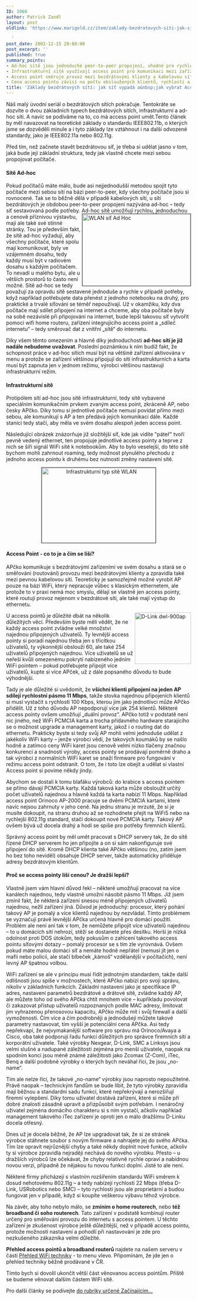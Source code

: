```yaml
---
ID: 1060
author: Patrick Zandl
layout: post
oldlink: 'https://www.marigold.cz/item/zaklady-bezdratovych-siti-jak-sit-vypada-a-jak-vybrat-access-point

  '
post_date: 2002-12-15 20:08:00
post_excerpt: ''
published: true
summary_points:
- Ad-hoc sítě jsou jednoduché peer-to-peer propojení, vhodné pro rychlé, dočasné použití.
- Infrastrukturní sítě využívají access point pro komunikaci mezi zařízeními.
- Access point směruje provoz mezi bezdrátovými klienty a kabelovou sítí.
- Cena access pointu závisí na počtu obsloužených klientů, rychlosti a funkcích správy.
title: 'Základy bezdrátových sítí: jak síť vypadá a&nbsp;jak vybrat Access Point?'
---
```


Náš malý úvodní seriál o bezdrátových sítích pokračuje. Tentokráte se dozvíte o dvou základních typech bezdrátových sítích, infrastrukturní a ad-hoc síti. A navíc se podíváme na to, co má access point umět.<!--more-->Tento článek by měl navazovat na teoretické základy o standardu IEEE802.11b, o kterých jsme se dozvěděli minule a i tyto základy lze vztáhnout i na další odvozené standardy, jako je IEEE802.11a nebo 802.11g. 
<p>
Před tím, než začnete stavět bezdrátovou síť, je třeba si udělat jasno v tom, jaká bude její základní struktura, tedy jak vlastně chcete mezi sebou propojovat počítače. 
<H4>Sítě Ad-hoc </H4>
<p>
Pokud počítačů máte málo, bude asi nejjednodušší metodou spojit tyto počítače mezi sebou sítí na bázi peer-to-peer, kdy všechny počítače jsou si rovnocené. Tak se to běžně dělá v případě kabelových sítí, u sítí bezdrátových je obdobou peer-to-peer propojení nazývána ad-hoc &#8211; tedy síť sestavovaná podle potřeby. Ad-hoc sítě umo<IMG height=196 alt="WLAN síť Ad Hoc" src="/wp-content/uploads/sitadhoc.gif" width=295 align=right border=1>žňují rychlou, jednoduchou a cenově příznivou výstavbu, mají ale také své stinné stránky. Tou je především fakt, že sítě ad-hoc vyžadují, aby všechny počítače, které spolu mají komunikovat, byly ve vzájemném dosahu, tedy každý musí být v radiovém dosahu s každým počítačem. To nevadí u malého bytu, ale u větších prostorů to často není možné. Sítě ad-hoc se tedy považují za opravdu sítě sestavené jednoduše a rychle v případě potřeby, když například potřebujete data přenést z jednoho notebooku na druhý, pro praktické a trvalé síťování se téměř nepoužívají. Už v okamžiku, kdy dva počítače mají sdílet připojení na internet a chceme, aby oba počítače byly na sobě nezávislé při připojování na internet, bude lepší takovou síť vytvořit pomoci wifi home routeru, zařízení integrujícího access point a &#8222;sdíleč internetu&#8220; &#8211; tedy směrovač dat z vnitřní &#8222;sítě&#8220; do internetu. 
<p>
Díky všem těmto omezením a hlavně díky jednoduchosti <STRONG>ad-hoc sítí je již nadále nebudeme uvažovat</STRONG>. Poslední poznámkou k nim budiž fakt, že schopnost práce v ad-hoc sítích musí být na většině zařízení aktivována v menu a protože se zařízení většinou připojují do sítí infrastrukturních a karta musí být zapnuta jen v jednom režimu, výrobci většinou nastavují infrastrukturní režim. 
<H4>Infrastrukturní sítě </H4>
<p>
Protipólem sítí ad-hoc jsou sítě infrastrukturní, tedy sítě vybavené speciálním komunikačním prvkem zvaným access point, zkráceně AP, nebo česky APčko. Díky tomu si jednotlivé počítače nemusí povídat přímo mezi sebou, ale komunikují s AP a ten předává jejich komunikaci dále. Každé stanici tedy stačí, aby měla ve svém dosahu alespoň jeden access point.&#160; 
<p>
Následující obrázek znázorňuje již složitější síť, kde jak vidíte "páteř" tvoří pevně vedený ethernet, ten propojuje jednotlivé access pointy a teprve z nich se šíří signál WiFi sítě k notebookům. Aby to bylo veselejší, do této sítě bychom mohli zahrnout roaming, tedy možnost plynulého přechodu&#160;z jednoho access pointu k druhému bez nutnosti změny nastavení sítě. &#160; 
<P align=center><IMG height=205 alt="Infrastrukturní typ sítě WLAN" src="/wp-content/uploads/sitinfrastructure.gif" width=311 border=1></p>

<p>
</p>

<H4>Access Point - co to je a čím se liší?</H4>
<p>
APčko komunikuje s bezdrátovými zařízeními ve svém dosahu a stará se o směřování (routování) provozu mezi bezdrátovými klienty a zpravidla také mezi pevnou kabelovou sítí. Teoreticky je samozřejmě možné vyrobit AP pouze na bázi WiFi, který nepracuje vůbec s klasickým ethernetem, ale protože to v praxi nemá moc smyslu, dělají se vlastně jen access pointy, které routují provoz nejenom v bezdrátové síti, ale také mají výstup do ethernetu. 
<p>
<IMG height=140 alt="D-Link dwl-900ap" src="http://beta.marigold.cz/obrazek/dlinkdwl-900ap.jpg" width=153 align=right>U access pointů je důležité dbát na několik důležitých věcí. Především byste měli vědět, že ne každý access point zvládne velké množství najednou připojených uživatelů. Ty levnější access pointy si poradí najednou třeba jen s třicítkou uživatelů, ty výkonnější obslouží 60, ale také 254 uživatelů připojených najednou. Více uživatelů se už neřeší kvůli omezenému pokrytí nabízeného jedním WiFi pointem &#8211; pokud potřebujete připojit více uživatelů, kupte si více APček, už z dále popsaného důvodu to bude výhodnější. 
<p>
Tady je ale důležité si uvědomit, že <STRONG>všichni klienti připojení na jeden AP sdílejí rychlostní pásmo 11 Mbps</STRONG>, takže stovka najednou připojeních klientů si musí vystačit s rychlostí 100 Kbps, kterou jim jako jednotlivci může APčko přidělit. Už z toho důvodu AP nepodporují více jak 254 klientů. Některé access pointy ovšem umožňují &#8222;duální provoz&#8220;. APčko totiž v podstatě není nic jiného, než WiFi PCMCIA karta a trocha přídavného hardware starajícího se o možnost upgrade a management karty, jakož i o routing dat do ethernetu. Prakticky byste si tedy svůj AP mohli velmi jednoduše udělat z jakékoliv WiFi karty &#8211; jenže výrobci vědí, že takových koumáků by se našlo hodně a zatímco ceny WiFi karet jsou cenově velmi nízko tlačeny značnou konkurencí a snadností výroby, access pointy se prodávají poměrně draho a tak výrobci z normálních WiFi karet se snaží firmware pro fungování v režimu access point odstranit. O tom, že i toto lze obejít a udělat si vlastní Access point si povíme někdy jindy. 
<p>
Abychom se dostali k tomu blafáku výrobců: do krabice s access pointem se přímo dávají PCMCIA karty. Každá taková karta může obsloužit určitý počet uživatelů najednou a hlavně každá ta karta nabízí 11 Mbps. Například access point Orinoco AP-2000 pracuje se dvěmi PCMCIA kartami, které navíc nejsou zahrnuty v jeho ceně. Na jednu stranu je mrzuté, že si je musíte dokoupit, na stranu druhou až se rozhodnete přejít na WiFi5 nebo na rychlejší 802.11g standard, stačí dokoupit nové PCMCIA karty. Takový AP ovšem bývá už docela drahý a hodí se spíše pro potřeby firemních klientů. 
<p>
Správný access point by měl umět pracovat s DHCP servery tak, že do sítě řízené DHCP serverem ho jen připojíte a on si sám nakonfiguruje své připojení do sítě. Kromě DHCP klienta také APčko většinou (no, zatím jsem ho bez toho neviděl) obsahuje DHCP server, takže automaticky přiděluje adresy bezdrátovým klientům. 
<H4>Proč se access pointy liší cenou? Je dražší lepší?</H4>
<p>
Vlastně jsem vám hlavní důvod řekl &#8211; některé umožňují pracovat na více kanálech najednou, tedy vlastně umožní násobit pásmo 11 Mbps. Již jsem zmínil fakt, že některá zařízení snesou méně připojených uživatelů najednou, nežli zařízení jiná. Důvod je jednoduchý: procesor, který pohání takový AP je pomalý a více klientů najednou by nezvládal. Tímto problémem se vyznačují právě levnější APčka určená hlavně pro domácí použití. Problém ale není ani tak v tom, že nemůžete připojit více uživatelů najednou &#8211; to u domácích sítí nehrozí, stěží se dostanete přes desítku. Horší je nízká odolnost proti DOS útokům, tedy pokusům o zahlcení takového access pointu síťovými dotazy &#8211; pomalý procesor se s tím zle vyrovnává. Ovšem pokud máte malou domácí síť a nemáte hodně nepřátel (nemusí jít jen o mafii nebo policii, ale stačí blbeček &#8222;kámoš&#8220; vzdělanější v počítačích), není levný AP špatnou volbou. 
<p>
WiFi zařízení se ale v principu musí řídit jednotným standardem, takže další odlišnosti jsou spíše v možnostech, které APčko nabízí pro svoji správu, nikoliv v základních funkcích. Základní nastavení jako je specifikace IP adres, nastavení parametrů bezdrátové a drátové sítě, zvládne každý AP, ale můžete toho od svého APčka chtít mnohem více &#8211; kupříkladu povolovat či zakazovat přístup uživatelů rozpoznaných podle MAC adresy, limitovat jim vyhrazenou přenosovou kapacitu, APčko může mít i svůj firewall a další vymoženosti. Čím více a čím podrobněji a jednodušeji můžete takové parametry nastavovat, tím vyšší je potenciální cena APčka. Asi tedy nepřekvapí, že nejvymakanější software pro správu má Orinoco/Avaya a Cisco, oba také podporují řadu funkcí důležitých pro správce firemních sítí a korporátní uživatele. Také výrobky Nexgear, D-Link, SMC a Linksys jsou velmi slušné a nadupané záležitosti zejména pro menší uživatele, naopak na spodním konci jsou méně známé záležitosti jako Zcomax (Z-Com), iTec, Benq a další podobné výrobky o kterých bych neváhal říci, že jsou &#8222;no-name&#8220;. 
<p>
Tím ale nelze říci, že takové &#8222;no-name&#8220; výrobky jsou naprosto nepoužitelné. Právě naopak &#8211; technickým fandům se bude líbit, že tyto výrobky zpravidla mají běžnou a standardní sadu funkcí, které nepřekrývají a nerozšiřují firemní vylepšení. Díky tomu uživatel dostává zařízení, které si může při dobré znalosti zásadně upravit a přizpůsobit svým potřebám. I nenáročný uživatel zejména domácího charakteru si s ním vystačí, ačkoliv například management takového iTec zařízení je oproti jen o málo dražšímu D-Linku docela otřesný. 
<p>
Dnes už je docela běžné, že AP lze upgradovat tak, že si ze stránek výrobce stáhnete soubor s novým firmware a nahrajete jej do svého APčka. Tím lze opravit nejrůznější chyby a také někdy doplnit nové funkce, ačkoliv ty si výrobce zpravidla nejraději nechává do nového výrobku. Přesto &#8211; u dražších výrobců lze očekávat, že chyby relativně rychle opraví a nabídnou novou verzi, případně že nějakou tu novou funkci doplní. Jisté to ale není. 
<p>
Některé firmy přicházejí s vlastním rozšířením standardu WiFi směrem k dosud nehotovému 802.11g &#8211; a tedy nabízejí rychlosti 22 Mbps (třeba D-Link, USRobotics nebo SMC) &#8211; tyto rychlosti jsou ale proprietární a budou fungovat jen v případě, když si koupíte veškerou výbavu téhož výrobce. 
<p>
Na závěr, aby toho nebylo málo, se <STRONG>zmíním o home routerech</STRONG>, nebo <STRONG>též broadband či soho routerech</STRONG>. Tato zařízení v podstatě kombinují router určený pro směřování provozu do internetu s access pointem. U těchto zařízení je zkušenost výrobce ještě důležitější, než v případě access pointu, protože možností nastavení a pohodlí při nastavování je zde pro nezkušeného zákazníka velmi důležité. 
<p>
<STRONG>Přehled access pointů a broadband routerů </STRONG>najdete na našem serveru v části <A href="/prehledwifi/">Přehled WiFi techniky</A> - to menu vlevo. Připomínám, že jde jen o přehled techniky běžně prodávané v ČR. 
<p>
Tímto bych si dovolil ukončit větší část věnovanou access pointům. Příště se budeme věnovat dalším částem WiFi sítě. 
<p>
Pro další články se podívejte <A href="/zacinajicim/">do rubriky určené Začínajícím...</A></p>